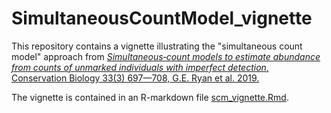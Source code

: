# SimultaneousCountModel_vignette

This repository contains a vignette illustrating the "simultaneous count model" approach from [*Simultaneous‐count models to estimate abundance from counts of unmarked individuals with imperfect detection*, Conservation Biology 33(3) 697—708, G.E. Ryan et al. 2019.]( https://doi.org/10.1111/cobi.13261)

The vignette is contained in an R-markdown file [scm_vignette.Rmd](https://github.com/geryan/SimultaneousCountModel_vignette/blob/master/scm_vignette.Rmd).
